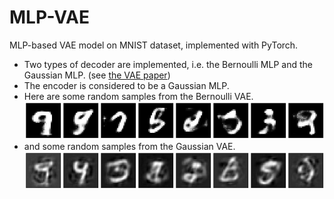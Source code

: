 # MLP-VAE
MLP-based VAE model on MNIST dataset, implemented with PyTorch.

- Two types of decoder are implemented, i.e. the Bernoulli MLP and the Gaussian MLP. (see [the VAE paper](https://arxiv.org/abs/1312.6114))
- The encoder is considered to be a Gaussian MLP.
- Here are some random samples from the Bernoulli VAE.
![bernoulli](./figure/bernoulli.png)
- and some random samples from the Gaussian VAE.
![gaussian](./figure/gaussian.png)
